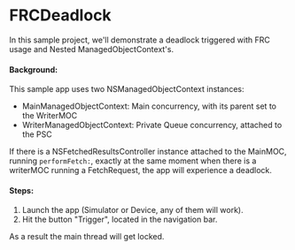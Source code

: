 FRCDeadlock
===========

In this sample project, we'll demonstrate a deadlock triggered with FRC usage and Nested ManagedObjectContext's.

#### Background:
This sample app uses two NSManagedObjectContext instances:

- MainManagedObjectContext: Main concurrency, with its parent set to the WriterMOC
- WriterManagedObjectContext: Private Queue concurrency, attached to the PSC

If there is a NSFetchedResultsController instance attached to the MainMOC, running `performFetch:`, exactly at the same moment when there is a writerMOC running a FetchRequest, the app will experience a deadlock.

#### Steps:
1. Launch the app (Simulator or Device, any of them will work).
2. Hit the button "Trigger", located in the navigation bar.

As a result the main thread will get locked.

